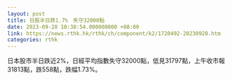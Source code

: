 ```yaml
---
layout: post
title: 日股半日跌1.7%　失守32000點
date: 2023-09-28 10:38:54.000000000 +08:00
link: https://news.rthk.hk/rthk/ch/component/k2/1720492-20230928.htm
categories: rthk
---
```


日本股市半日跌近2%，日經平均指數失守32000點，低見31797點，上午收市報31813點，跌558點，跌幅1.73%。
